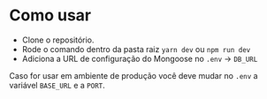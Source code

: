 # Como usar

- Clone o repositório.
- Rode o comando dentro da pasta raiz `yarn dev` ou `npm run dev`
- Adiciona a URL de configuração do Mongoose no `.env` -> `DB_URL`

Caso for usar em ambiente de produção você deve mudar no `.env` a variável `BASE_URL` e a `PORT`.
